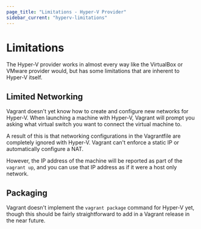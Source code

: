 ```yaml
---
page_title: "Limitations - Hyper-V Provider"
sidebar_current: "hyperv-limitations"
---
```


# Limitations

The Hyper-V provider works in almost every way like the VirtualBox
or VMware provider would, but has some limitations that are inherent to
Hyper-V itself.

## Limited Networking

Vagrant doesn't yet know how to create and configure new networks for
Hyper-V. When launching a machine with Hyper-V, Vagrant will prompt you
asking what virtual switch you want to connect the virtual machine to.

A result of this is that networking configurations in the Vagrantfile
are completely ignored with Hyper-V. Vagrant can't enforce a static IP
or automatically configure a NAT.

However, the IP address of the machine will be reported as part of
the `vagrant up`, and you can use that IP address as if it were
a host only network.

## Packaging

Vagrant doesn't implement the `vagrant package` command for Hyper-V
yet, though this should be fairly straightforward to add in a Vagrant
release in the near future.

